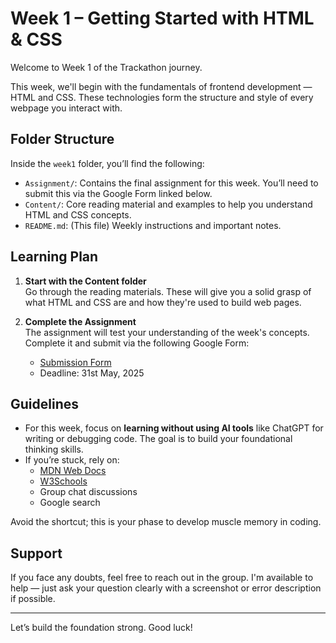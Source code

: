 # Week 1 – Getting Started with HTML & CSS

Welcome to Week 1 of the Trackathon journey.

This week, we'll begin with the fundamentals of frontend development — HTML and CSS. These technologies form the structure and style of every webpage you interact with.

## Folder Structure

Inside the `week1` folder, you’ll find the following:

- `Assignment/`: Contains the final assignment for this week. You’ll need to submit this via the Google Form linked below.
- `Content/`: Core reading material and examples to help you understand HTML and CSS concepts.
- `README.md`: (This file) Weekly instructions and important notes.

## Learning Plan

1. **Start with the Content folder**  
   Go through the reading materials. These will give you a solid grasp of what HTML and CSS are and how they're used to build web pages.

2. **Complete the Assignment**  
   The assignment will test your understanding of the week's concepts. Complete it and submit via the following Google Form:  
   - [Submission Form](https://forms.gle/i3memnCKqQHEg6Ra6)
   - Deadline: 31st May, 2025

## Guidelines

- For this week, focus on **learning without using AI tools** like ChatGPT for writing or debugging code. The goal is to build your foundational thinking skills.
- If you’re stuck, rely on:
  - [MDN Web Docs](https://developer.mozilla.org/)
  - [W3Schools](https://www.w3schools.com/)
  - Group chat discussions
  - Google search

Avoid the shortcut; this is your phase to develop muscle memory in coding.

## Support

If you face any doubts, feel free to reach out in the group. I'm available to help — just ask your question clearly with a screenshot or error description if possible.

---

Let’s build the foundation strong. Good luck!

